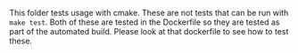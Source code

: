 This folder tests usage with cmake. These are not tests that can be run with `make test`.
Both of these are tested in the Dockerfile so they are tested as part of the automated build. Please
look at that dockerfile to see how to test these.